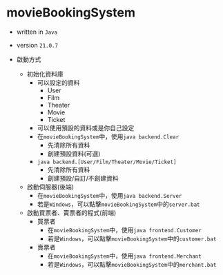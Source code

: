 # movieBookingSystem

- written in `Java`
- version `21.0.7`

- 啟動方式
	- 初始化資料庫
		- 可以設定的資料
			- User
			- Film
			- Theater
			- Movie
			- Ticket
		- 可以使用預設的資料或是你自己設定
		- 在`movieBookingSystem`中，使用`java backend.Clear`
			- 先清除所有資料
			- 創建預設資料(可選)
		- `java backend.[User/Film/Theater/Movie/Ticket]`
			- 先清除所有資料
			- 創建預設/自訂/不創建資料
	- 啟動伺服器(後端)
		- 在`movieBookingSystem`中，使用`java backend.Server`
		- 若是`Windows`，可以點擊`movieBookingSystem`中的`server.bat`
	- 啟動買票者、賣票者的程式(前端)
		- 買票者
			- 在`movieBookingSystem`中，使用`java frontend.Customer`
			- 若是`Windows`，可以點擊`movieBookingSystem`中的`customer.bat`
		- 賣票者
			- 在`movieBookingSystem`中，使用`java frontend.Merchant`
			- 若是`Windows`，可以點擊`movieBookingSystem`中的`merchant.bat`

